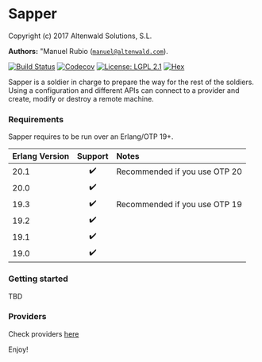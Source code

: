 

# Sapper #

Copyright (c) 2017 Altenwald Solutions, S.L.

__Authors:__ "Manuel Rubio ([`manuel@altenwald.com`](mailto:manuel@altenwald.com)).

[![Build Status](https://img.shields.io/travis/altenwald/sapper/master.svg)](https://travis-ci.org/altenwald/sapper)
[![Codecov](https://img.shields.io/codecov/c/github/altenwald/sapper.svg)](https://codecov.io/gh/altenwald/sapper)
[![License: LGPL 2.1](https://img.shields.io/github/license/altenwald/sapper.svg)](https://raw.githubusercontent.com/altenwald/sapper/master/COPYING)
[![Hex](https://img.shields.io/hexpm/v/sapper.svg)](https://hex.pm/packages/sapper)

Sapper is a soldier in charge to prepare the way for the rest of the soldiers. Using a configuration and different APIs can connect to a provider and create, modify or destroy a remote machine.


### <a name="Requirements">Requirements</a> ###

Sapper requires to be run over an Erlang/OTP 19+.

| Erlang Version | Support | Notes |
|:---|:---:|:---|
| 20.1 | :heavy_check_mark: | Recommended if you use OTP 20 |
| 20.0 | :heavy_check_mark: | |
| 19.3 | :heavy_check_mark: | Recommended if you use OTP 19 |
| 19.2 | :heavy_check_mark: | |
| 19.1 | :heavy_check_mark: | |
| 19.0 | :heavy_check_mark: | |


### <a name="Getting_started">Getting started</a> ###

TBD


### <a name="Providers">Providers</a> ###

Check providers [here](doc/providers.md)

Enjoy!
